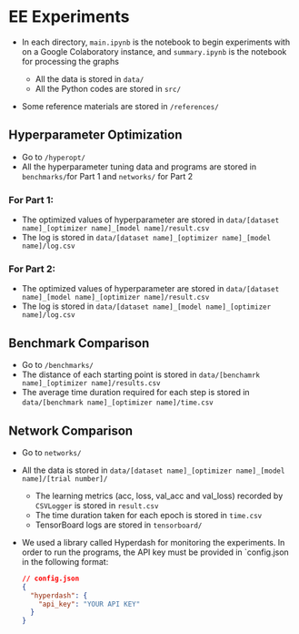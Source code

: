 # EE Experiments

- In each directory, `main.ipynb` is the notebook to begin experiments with on a Google Colaboratory instance, and `summary.ipynb` is the notebook for processing the graphs
  - All the data is stored in `data/`
  - All the Python codes are stored in `src/`
  
- Some reference materials are stored in `/references/`

## Hyperparameter Optimization

- Go to `/hyperopt/`
- All the hyperparameter tuning data and programs are stored in `benchmarks/`for Part 1 and `networks/` for Part 2

### For Part 1:

- The optimized values of hyperparameter are stored in `data/[dataset name]_[optimizer name]_[model name]/result.csv`
- The log is stored in `data/[dataset name]_[optimizer name]_[model name]/log.csv`

### For Part 2:

- The optimized values of hyperparameter are stored in `data/[dataset name]_[model name]_[optimizer name]/result.csv`
- The log is stored in `data/[dataset name]_[model name]_[optimizer name]/log.csv`

## Benchmark Comparison

- Go to `/benchmarks/`
- The distance of each starting point is stored in `data/[benchamrk name]_[optimizer name]/results.csv` 
- The average time duration required for each step is stored in `data/[benchmark name]_[optimizer name]/time.csv` 

## Network Comparison

- Go to `networks/`

- All the data is stored in `data/[dataset name]_[optimizer name]_[model name]/[trial number]/`

  - The learning metrics (acc, loss, val_acc and val_loss) recorded by `CSVLogger` is stored in `result.csv`
  - The time duration taken for each epoch is stored in `time.csv`
  - TensorBoard logs are stored in `tensorboard/`

- We used a library called Hyperdash for monitoring the experiments. In order to run the programs, the API key must be provided in `config.json in the following format:

  ```json
  // config.json
  {
    "hyperdash": {
      "api_key": "YOUR API KEY"
    }
  }
  ```